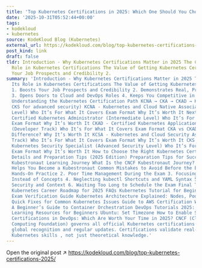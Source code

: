 ```yaml
---
title: 'Top Kubernetes Certifications in 2025: Which One Should You Choose?'
date: '2025-10-31T05:52:44+00:00'
tags:
- kodekloud
- kubernetes
source: KodeKloud Blog (Kubernetes)
external_url: https://kodekloud.com/blog/top-kubernetes-certifications-2025/
post_kind: link
draft: false
tldr: Introduction - Why Kubernetes Certifications Matter in 2025 The CNCF and Its
  Role in Kubernetes Certifications The Value of Getting Kubernetes Certified 1. Boosts
  Your Job Prospects and Credibility 2.
summary: 'Introduction - Why Kubernetes Certifications Matter in 2025 The CNCF and
  Its Role in Kubernetes Certifications The Value of Getting Kubernetes Certified
  1. Boosts Your Job Prospects and Credibility 2. Demonstrates Real, Practical Skills
  3. Opens Doors to Cloud and DevOps Roles 4. Keeps You Competitive in a Growing Market
  Understanding the Kubernetes Certification Path KCNA → CKA → CKAD → KCSA (Optional:
  CKS for advanced security) KCNA - Kubernetes and Cloud Native Associate (Beginner
  Level) Who It’s For What It Covers Exam Format Why It’s Worth It Next Step CKA -
  Certified Kubernetes Administrator (Intermediate Level) Who It’s For What It Covers
  Exam Format Why It’s Worth It CKAD - Certified Kubernetes Application Developer
  (Developer Track) Who It’s For What It Covers Exam Format CKA vs CKAD - What’s the
  Difference? Why It’s Worth It KCSA - Kubernetes and Cloud Security Associate (Security
  Track) Who It’s For What It Covers Exam Format Why It’s Worth It CKS - Certified
  Kubernetes Security Specialist (Advanced Security Level) Who It’s For What It Covers
  Exam Format Why It’s Worth It How to Choose the Right Kubernetes Certification Exam
  Details and Preparation Tips (2025 Edition) Preparation Tips for Success The CNCF
  Kubestronaut Learning Journey What Is the CNCF Kubestronaut Journey? How KodeKloud
  Helps You Become a Kubestronaut Common Mistakes to Avoid Before the Exam 1. Skipping
  Hands-On Practice 2. Poor Time Management During the Exam 3. Focusing on Memorization
  Instead of Concepts 4. Neglecting kubectl Shortcuts and YAML Syntax 5. Ignoring
  Security and Context 6. Waiting Too Long to Schedule the Exam Final Thoughts - Your
  Kubernetes Career Roadmap for 2025 FAQs Kubernetes Tutorial for Beginners 2025 CKA
  Exam Verification Guide Kubernetes Architecture Explained: Nodes, Pods, and Clusters
  Quick Fixes for Common Kubernetes Issues Guide to AWS Certification What is Kubernetes?
  A Beginner’s Guide to Container Orchestration DevOps Tutorials 2025: Step-by-Step
  Learning Resources for Beginners Ubuntu: Set Timezone How to Enable SSH on Ubuntu
  Certifications in DevOps: Which Are Worth Your Time in 2025? CNCF (Cloud Native
  Computing Foundation) governs all official Kubernetes certifications and ensures
  global recognition and regular updates. Certifications validate real-world, practical
  Kubernetes skills , not just theoretical knowledge.'
---
```

Open the original post ↗ https://kodekloud.com/blog/top-kubernetes-certifications-2025/
